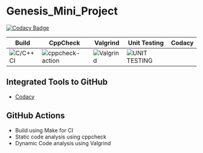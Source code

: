 # Genesis_Mini_Project

[![Codacy Badge](https://api.codacy.com/project/badge/Grade/29fa0764936a437da0d99586d06a9aaa)](https://app.codacy.com/gh/99002617/Genesis_Mini_Project?utm_source=github.com&utm_medium=referral&utm_content=99002617/Genesis_Mini_Project&utm_campaign=Badge_Grade)

|Build|CppCheck|Valgrind|Unit Testing|Codacy|
|-----|--------|--------|------------|------|
|![C/C++ CI](https://github.com/99002617/Genesis_Mini_Project/workflows/C/C++%20CI/badge.svg)|![cppcheck-action](https://github.com/99002617/Genesis_Mini_Project/workflows/cppcheck-action/badge.svg)|![Valgrind](https://github.com/99002617/Genesis_Mini_Project/workflows/Valgrind/badge.svg)|![UNIT TESTING](https://github.com/99002617/Genesis_Mini_Project/workflows/UNIT%20TESTING/badge.svg)|

## Integrated Tools to GitHub
* [Codacy](https://www.codacy.com/)
## GitHub Actions
* Build using Make for CI
* Static code analysis using cppcheck
* Dynamic Code analysis using Valgrind
